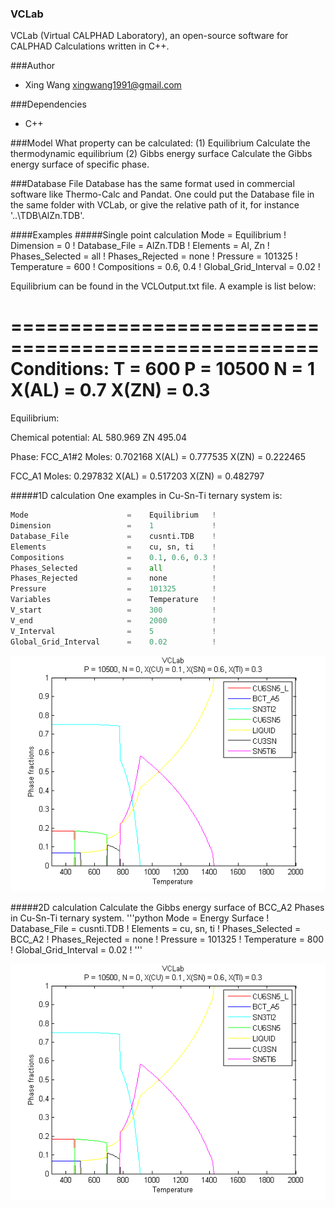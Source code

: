 ### VCLab
VCLab (Virtual CALPHAD Laboratory), an open-source software for CALPHAD Calculations written in C++.

###Author
* Xing Wang  <xingwang1991@gmail.com>

###Dependencies

* C++

###Model
What property can be calculated:
(1) Equilibrium
Calculate the thermodynamic equilibrium
(2) Gibbs energy surface
Calculate the Gibbs energy surface of specific phase.


###Database File
Database has the same format used in commercial software like Thermo-Calc and Pandat. One could put the Database file in the same folder with VCLab, or give the relative path of it, for instance '..\TDB\AlZn.TDB'.


####Examples
#####Single point calculation
Mode                       =    Equilibrium   !
Dimension                  =    0             !
Database_File              =    AlZn.TDB      ! 
Elements                   =    Al, Zn        !
Phases_Selected            =    all           ! 
Phases_Rejected            =    none          ! 
Pressure                   =    101325        !
Temperature                =    600           !
Compositions               =    0.6, 0.4      !
Global_Grid_Interval       =    0.02          !

Equilibrium can be found in the VCLOutput.txt file. A example is list below:

====================================================
Conditions:   T = 600   P = 10500   N = 1
   X(AL) = 0.7
   X(ZN) = 0.3
====================================================

Equilibrium:

Chemical potential:
AL   580.969
ZN   495.04

Phase:
FCC_A1#2
Moles: 0.702168
X(AL) = 0.777535
X(ZN) = 0.222465

FCC_A1
Moles: 0.297832
X(AL) = 0.517203
X(ZN) = 0.482797


#####1D calculation
One examples in Cu-Sn-Ti ternary system is:
```python
Mode                      =    Equilibrium   !
Dimension                 =    1             !
Database_File             =    cusnti.TDB    !
Elements                  =    cu, sn, ti    !
Compositions              =    0.1, 0.6, 0.3 !
Phases_Selected           =    all           !
Phases_Rejected           =    none          !
Pressure                  =    101325        !
Variables                 =    Temperature   !
V_start                   =    300           !
V_end                     =    2000          !
V_Interval                =    5             !
Global_Grid_Interval      =    0.02          !
```

<img src="documentations/figs/CuSnTi.png"/>

#####2D calculation
Calculate the Gibbs energy surface of BCC_A2 Phases in Cu-Sn-Ti ternary system.
'''python
Mode                      =    Energy Surface !
Database_File             =    cusnti.TDB     ! 
Elements                  =    cu, sn, ti     !
Phases_Selected           =    BCC_A2         ! 
Phases_Rejected           =    none           ! 
Pressure                  =    101325         !
Temperature               =    800            !
Global_Grid_Interval      =    0.02           !
'''

<img src="documentations/figs/CuSnTi.png"/>

